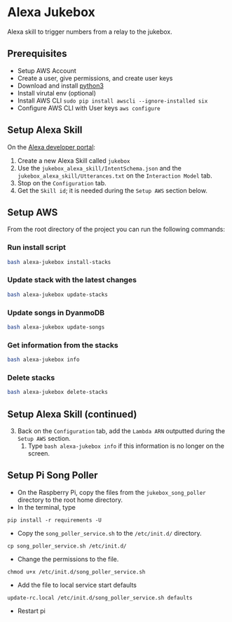 Alexa Jukebox
=============
Alexa skill to trigger numbers from a relay to the jukebox.

## Prerequisites
* Setup AWS Account
* Create a user, give permissions, and create user keys
* Download and install [python3](https://www.python.org/downloads/)
* Install virutal env (optional)
* Install AWS CLI `sudo pip install awscli --ignore-installed six`
* Configure AWS CLI with User keys `aws configure`

## Setup Alexa Skill
On the [Alexa developer portal](https://developer.amazon.com):
1. Create a new Alexa Skill called `jukebox`
2. Use the `jukebox_alexa_skill/IntentSchema.json` and the `jukebox_alexa_skill/Utterances.txt` on the `Interaction Model` tab.
3. Stop on the `Configuration` tab.
4. Get the `Skill id`; it is needed during the `Setup AWS` section below.

## Setup AWS
From the root directory of the project you can run the following commands:

### Run install script
```bash
bash alexa-jukebox install-stacks
```

### Update stack with the latest changes
```bash
bash alexa-jukebox update-stacks
```

### Update songs in DyanmoDB
```bash
bash alexa-jukebox update-songs
```

### Get information from the stacks
```bash
bash alexa-jukebox info
```

### Delete stacks
```bash
bash alexa-jukebox delete-stacks
```

## Setup Alexa Skill (continued)

3. Back on the `Configuration` tab, add the `Lambda ARN` outputted during the `Setup AWS` section.
    1. Type `bash alexa-jukebox info` if this information is no longer on the screen.

## Setup Pi Song Poller

* On the Raspberry Pi, copy the files from the `jukebox_song_poller` directory to the root home directory.
* In the terminal, type
```
pip install -r requirements -U
```
* Copy the `song_poller_service.sh` to the `/etc/init.d/` directory.
```
cp song_poller_service.sh /etc/init.d/
```
* Change the permissions to the file.
```
chmod u+x /etc/init.d/song_poller_service.sh
```
* Add the file to local service start defaults
```
update-rc.local /etc/init.d/song_poller_service.sh defaults
```
* Restart pi